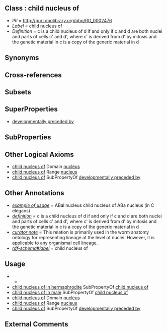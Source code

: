 
## Class : child nucleus of

 * *IRI* = http://purl.obolibrary.org/obo/RO_0002476
 * *Label* = child nucleus of
 * *Definition* = c is a child nucleus of d if and only if c and d are both nuclei and parts of cells c' and d', where c' is derived from d' by mitosis and the genetic material in c is a copy of the generic material in d

## Synonyms


## Cross-references


## Subsets


## SuperProperties

 * [developmentally preceded by](../../RO/58/RO_0002258.md)

## SubProperties


## Other Logical Axioms

 * [child nucleus of](../../RO/76/RO_0002476.md) Domain [nucleus](../../GO/34/GO_0005634.md)
 * [child nucleus of](../../RO/76/RO_0002476.md) Range [nucleus](../../GO/34/GO_0005634.md)
 * [child nucleus of](../../RO/76/RO_0002476.md) SubPropertyOf [developmentally preceded by](../../RO/58/RO_0002258.md)

## Other Annotations

 * *[example of usage](../../IAO/12/IAO_0000112.md)* = ABal nucleus child nucleus of ABa nucleus (in C elegans)
 * *[definition](../../IAO/15/IAO_0000115.md)* = c is a child nucleus of d if and only if c and d are both nuclei and parts of cells c' and d', where c' is derived from d' by mitosis and the genetic material in c is a copy of the generic material in d
 * *[curator note](../../IAO/32/IAO_0000232.md)* = This relation is primarily used in the worm anatomy ontology for representing lineage at the level of nuclei. However, it is applicable to any organismal cell lineage.
 * *[rdf-schema#label](../../el/rdf-schema#label.md)* = child nucleus of

## Usage

 * -
 * [child nucleus of in hermaphrodite](../../RO/77/RO_0002477.md) SubPropertyOf [child nucleus of](../../RO/76/RO_0002476.md)
 * [child nucleus of in male](../../RO/78/RO_0002478.md) SubPropertyOf [child nucleus of](../../RO/76/RO_0002476.md)
 * [child nucleus of](../../RO/76/RO_0002476.md) Domain [nucleus](../../GO/34/GO_0005634.md)
 * [child nucleus of](../../RO/76/RO_0002476.md) Range [nucleus](../../GO/34/GO_0005634.md)
 * [child nucleus of](../../RO/76/RO_0002476.md) SubPropertyOf [developmentally preceded by](../../RO/58/RO_0002258.md)

## External Comments

